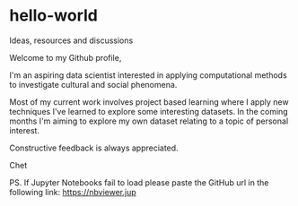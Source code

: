 # hello-world
Ideas, resources and discussions

Welcome to my Github profile,

I'm an aspiring data scientist interested in applying computational methods to investigate cultural and social phenomena. 

Most of my current work involves project based learning where I apply new techniques I've learned to explore some interesting datasets. In the coming months I'm aiming to explore my own dataset relating to a topic of personal interest.  

Constructive feedback is always appreciated.

Chet

PS. If Jupyter Notebooks fail to load please paste the GitHub url in the following link:
https://nbviewer.jup
